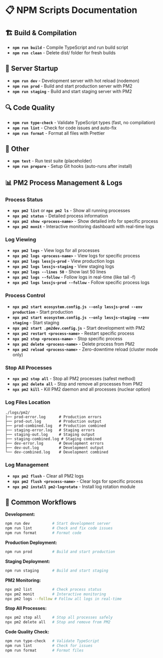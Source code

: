 # 📋 NPM Scripts Documentation

## 🏗️ **Build & Compilation**

- **`npm run build`** - Compile TypeScript and run build script
- **`npm run clean`** - Delete dist/ folder for fresh builds

## 🚀 **Server Startup**

- **`npm run dev`** - Development server with hot reload (nodemon)
- **`npm run prod`** - Build and start production server with PM2
- **`npm run staging`** - Build and start staging server with PM2

## 🔍 **Code Quality**

- **`npm run type-check`** - Validate TypeScript types (fast, no compilation)
- **`npm run lint`** - Check for code issues and auto-fix
- **`npm run format`** - Format all files with Prettier

## 🔧 **Other**

- **`npm test`** - Run test suite (placeholder)
- **`npm run prepare`** - Setup Git hooks (auto-runs after install)

## 📊 **PM2 Process Management & Logs**

### **Process Status**

- **`npx pm2 list`** or **`npx pm2 ls`** - Show all running processes
- **`npx pm2 status`** - Detailed process information
- **`npx pm2 show <process-name>`** - Show detailed info for specific process
- **`npx pm2 monit`** - Interactive monitoring dashboard with real-time logs

### **Log Viewing**

- **`npx pm2 logs`** - View logs for all processes
- **`npx pm2 logs <process-name>`** - View logs for specific process
- **`npx pm2 logs lessjs-prod`** - View production logs
- **`npx pm2 logs lessjs-staging`** - View staging logs
- **`npx pm2 logs --lines 50`** - Show last 50 lines
- **`npx pm2 logs --follow`** - Follow logs in real-time (like tail -f)
- **`npx pm2 logs lessjs-prod --follow`** - Follow specific process logs

### **Process Control**

- **`npx pm2 start ecosystem.config.js --only lessjs-prod --env production`** - Start production
- **`npx pm2 start ecosystem.config.js --only lessjs-staging --env staging`** - Start staging
- **`npx pm2 start .pm2dev.config.js`** - Start development with PM2
- **`npx pm2 restart <process-name>`** - Restart specific process
- **`npx pm2 stop <process-name>`** - Stop specific process
- **`npx pm2 delete <process-name>`** - Delete process from PM2
- **`npx pm2 reload <process-name>`** - Zero-downtime reload (cluster mode only)

### **Stop All Processes**

- **`npx pm2 stop all`** - Stop all PM2 processes (safest method)
- **`npx pm2 delete all`** - Stop and remove all processes from PM2
- **`npx pm2 kill`** - Kill PM2 daemon and all processes (nuclear option)

### **Log Files Location**

```
./logs/pm2/
├── prod-error.log      # Production errors
├── prod-out.log        # Production output
├── prod-combined.log   # Production combined
├── staging-error.log   # Staging errors
├── staging-out.log     # Staging output
├── staging-combined.log # Staging combined
├── dev-error.log       # Development errors
├── dev-out.log         # Development output
└── dev-combined.log    # Development combined
```

### **Log Management**

- **`npx pm2 flush`** - Clear all PM2 logs
- **`npx pm2 flush <process-name>`** - Clear logs for specific process
- **`npx pm2 install pm2-logrotate`** - Install log rotation module

## 🔄 **Common Workflows**

**Development:**

```bash
npm run dev          # Start development server
npm run lint         # Check and fix code issues
npm run format       # Format code
```

**Production Deployment:**

```bash
npm run prod         # Build and start production
```

**Staging Deployment:**

```bash
npm run staging      # Build and start staging
```

**PM2 Monitoring:**

```bash
npx pm2 list         # Check process status
npx pm2 monit        # Interactive monitoring
npx pm2 logs --follow # Follow all logs in real-time
```

**Stop All Processes:**

```bash
npx pm2 stop all     # Stop all processes safely
npx pm2 delete all   # Stop and remove from PM2
```

**Code Quality Check:**

```bash
npm run type-check   # Validate TypeScript
npm run lint         # Check for issues
npm run format       # Format files
```
